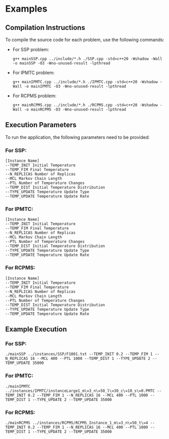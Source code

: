 <h1>Examples</h1>

<h2>Compilation Instructions</h2>

<p>To compile the source code for each problem, use the following commands:</p>

<ul>
  <li>For SSP problem:
    <pre><code>g++ mainSSP.cpp ../include/*.h ./SSP.cpp -std=c++20 -Wshadow -Wall -o mainSSP -O3 -Wno-unused-result -lpthread</code></pre>
  </li>
  <li>For IPMTC problem:
    <pre><code>g++ mainIPMTC.cpp ../include/*.h ./IPMTC.cpp -std=c++20 -Wshadow -Wall -o mainIPMTC -O3 -Wno-unused-result -lpthread</code></pre>
  </li>
  <li>For RCPMS problem:
    <pre><code>g++ mainRCPMS.cpp ../include/*.h ./RCPMS.cpp -std=c++20 -Wshadow -Wall -o mainRCPMS -O3 -Wno-unused-result -lpthread</code></pre>
  </li>
</ul>

<h2>Execution Parameters</h2>

<p>To run the application, the following parameters need to be provided:</p>

<h3>For SSP:</h3>
<pre><code>[Instance Name]
--TEMP_INIT Initial Temperature
--TEMP_FIM Final Temperature
--N_REPLICAS Number of Replicas
--MCL Markov Chain Length
--PTL Number of Temperature Changes
--TEMP_DIST Initial Temperature Distribution
--TYPE_UPDATE Temperature Update Type
--TEMP_UPDATE Temperature Update Rate
</code></pre>

<h3>For IPMTC:</h3>
<pre><code>[Instance Name]
--TEMP_INIT Initial Temperature
--TEMP_FIM Final Temperature
--N_REPLICAS Number of Replicas
--MCL Markov Chain Length
--PTL Number of Temperature Changes
--TEMP_DIST Initial Temperature Distribution
--TYPE_UPDATE Temperature Update Type
--TEMP_UPDATE Temperature Update Rate
</code></pre>

<h3>For RCPMS:</h3>
<pre><code>[Instance Name]
--TEMP_INIT Initial Temperature
--TEMP_FIM Final Temperature
--N_REPLICAS Number of Replicas
--MCL Markov Chain Length
--PTL Number of Temperature Changes
--TEMP_DIST Initial Temperature Distribution
--TYPE_UPDATE Temperature Update Type
--TEMP_UPDATE Temperature Update Rate
</code></pre>

<h2>Example Execution</h2>

<h3>For SSP:</h3>
<pre><code>./mainSSP ../instances/SSP/F1001.txt --TEMP_INIT 0.2 --TEMP_FIM 1 --N_REPLICAS 16 --MCL 400 --PTL 1000 --TEMP_DIST 1 --TYPE_UPDATE 2 --TEMP_UPDATE 35000
</code></pre>

<h3>For IPMTC:</h3>
<pre><code>./mainIPMTC ../instances/IPMTC/instanceLarge1_m\=3_n\=50_l\=30_c\=10_s\=0.PMTC --TEMP_INIT 0.2 --TEMP_FIM 1 --N_REPLICAS 16 --MCL 400 --PTL 1000 --TEMP_DIST 1 --TYPE_UPDATE 2 --TEMP_UPDATE 35000
</code></pre>

<h3>For RCPMS:</h3>
<pre><code>./mainRCPMS ../instances/RCPMS/RCPMS_Instance_1_m\=3_n\=50_t\=4 --TEMP_INIT 0.2 --TEMP_FIM 1 --N_REPLICAS 16 --MCL 400 --PTL 1000 --TEMP_DIST 1 --TYPE_UPDATE 2 --TEMP_UPDATE 35000
</code></pre>

